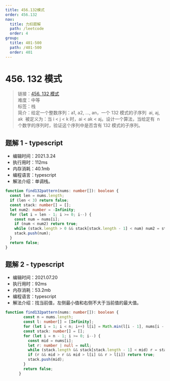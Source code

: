 ```yaml
---
title: 456.132模式
order: 456.132
nav:
  title: 力扣题解
  path: /leetcode
  order: 4
group:
  title: 401-500
  path: /401-500
  order: 401
---
```


# 456. 132 模式

> 链接：[456. 132 模式](https://leetcode-cn.com/problems/132-pattern/)  
> 难度：中等  
> 标签：栈  
> 简介：给定一个整数序列：a1, a2, ..., an，一个 132 模式的子序列  ai, aj, ak  被定义为：当 i < j < k 时，ai < ak < aj。设计一个算法，当给定有  n 个数字的序列时，验证这个序列中是否含有 132 模式的子序列。

## 题解 1 - typescript

- 编辑时间：2021.3.24
- 执行用时：112ms
- 内存消耗：40.1mb
- 编程语言：typescript
- 解法介绍：单调栈。

```typescript
function find132pattern(nums: number[]): boolean {
  const len = nums.length;
  if (len < 3) return false;
  const stack: number[] = [];
  let num2: number = -Infinity;
  for (let i = len - 1; i >= 0; i--) {
    const num = nums[i];
    if (num < num2) return true;
    while (stack.length > 0 && stack[stack.length - 1] < num) num2 = stack.pop()!;
    stack.push(num);
  }
  return false;
}
```
## 题解 2 - typescript
- 编辑时间：2021.07.20
- 执行用时：92ms
- 内存消耗：53.2mb
- 编程语言：typescript
- 解法介绍：找当前值，左侧最小值和右侧不大于当前值的最大值。
```typescript
function find132pattern(nums: number[]): boolean {
        const n = nums.length;
        const l: number[] = [Infinity];
        for (let i = 1; i < n; i++) l[i] = Math.min(l[i - 1], nums[i - 1]);
        const stack: number[] = [];
        for (let i = n - 1; i >= 0; i--) {
          const mid = nums[i];
          let r: number | null = null;
          while (stack.length && stack[stack.length - 1] < mid) r = stack.pop()!;
          if (r && mid > r && mid > l[i] && r > l[i]) return true;
          stack.push(mid);
        }
        return false;
      }
```
